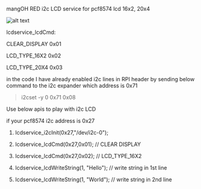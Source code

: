 mangOH RED i2c LCD service for pcf8574 lcd 16x2, 20x4

![alt text](https://raw.githubusercontent.com/niladridmgit/legatoApp/blob/master/lcdService/i2clcd.png)

lcdservice_lcdCmd:

CLEAR_DISPLAY	0x01

LCD_TYPE_16X2   0x02

LCD_TYPE_20X4   0x03

in the code I have already enabled i2c lines in RPI header by sending below command to the i2c expander which address is 0x71
 >i2cset -y 0 0x71 0x08

Use below apis to play with i2c LCD

if your pcf8574 i2c address is 0x27 

1. lcdservice_i2cInit(0x27,"/dev/i2c-0");

2. lcdservice_lcdCmd(0x27,0x01); // CLEAR DISPLAY

3. lcdservice_lcdCmd(0x27,0x02); // LCD_TYPE_16X2 

4. lcdservice_lcdWriteString(1, "Hello"); // write string in 1st line

5. lcdservice_lcdWriteString(1, "World"); // write string in 2nd line
